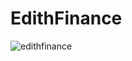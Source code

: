 # EdithFinance

![edithfinance](https://user-images.githubusercontent.com/121312707/235408211-46fd89c3-9193-4823-8c87-b455ad5fb247.png)
